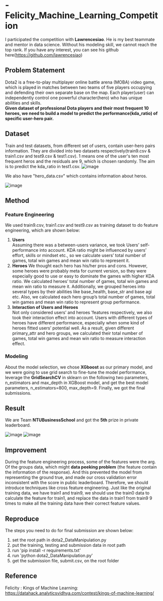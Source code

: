 # -Felicity_Machine_Learning_Competition
I participated the competition with **Lawrencesiao**. He is my best teammate and mentor in data science. Without his modeling skill, we cannot reach the top rank. If you have any interest, you can see his github here(https://github.com/lawrencesiao)
## Problem Statement
Dota2 is a free-to-play multiplayer online battle arena (MOBA) video game, which is played in matches between two teams of five players occupying and defending their own separate base on the map. Each player(user) can independently control one powerful character(hero) who has unique abilities and skills.  
**Given dataset of professional Dota players and their most frequent 10 heroes, we need to build a model to predict the performance(kda_ratio) of specific user-hero pair.**

## Dataset
Train and test datasets, from different set of users, contain user-hero pairs information. They are divided into two datasets respectively(train9.csv & train1.csv and test9.csv & test1.csv). 1 means one of the user's ten most frequent heros and the residuals are 9, which is chosen randomly. The aim is to predict the kda_ratio in test1.csv.
![image](https://github.com/Tang-Li-Jen/Felicity_Machine_Learning_Competition/blob/master/images/user_role_feature.PNG)    

We also have "hero_data.csv" which contains information about heros.   

![image](https://github.com/Tang-Li-Jen/Felicity_Machine_Learning_Competition/blob/master/images/role_feature.PNG)

## Method
### Feature Engineering
We used train9.csv, train1.csv and test9.csv as training dataset to do feature engineering, which are shown below:
1. **Users**  
Assuming there was a between-users variance, we took Users’
self-performance into account. KDA ratio might be influenced by users’
effort, skills or mindset etc., so we calculate users’ total number of
games, total win games and mean win ratio to represent it.
2. **Heroes**
We thought each hero has his/her pros and cons. However, some
heroes were probably meta for current version, so they were especially good
to use or easy to dominate the games with higher KDA ratio. We
calculated heroes’ total number of games, total win games and mean win
ratio to measure it.
Additionally, we grouped heroes into several types by their abilities
like base_health, base_str and base agi etc. Also, we calculated each hero
group’s total number of games, total win games and mean win ratio to
represent group performance.
3. **Interaction of Users and Heroes**  
Not only considered users’ and heroes ’features respectively, we also
took their interaction effect into account. Users with different types of
heroes have different performance, especially when some kind of
heroes fitted users’ potential well. As a result, given different primary_attr
and hero groups, we calculated their total number of games, total win
games and mean win ratio to measure interaction effect.
### Modeling
About the model selection, we chose **XGboost** as our primary
model, and we were going to use grid search to fine-tune the model
performance, leverage the **GridSearchCV** in sklearn on the following two
parameters, n_estimators and max_depth in XGBoost model, and get the
best model parameters, n_estimators=800, max_depth=9. Finally, we got
the final submissions.
## Result
We are Team **NTUBusinessSchool** and got the **5th** prize in private leaderboard.  

![image](https://github.com/Tang-Li-Jen/Felicity_Machine_Learning_Competition/blob/master/images/public_rank.PNG)
![image](https://github.com/Tang-Li-Jen/Felicity_Machine_Learning_Competition/blob/master/images/rank.PNG)
## Improvement
During the feature engineering process, some of the features were the
arg. Of the groups data, which might **data peeking problem** (the feature
contain the information of the response). And this prevented the model
from representing the ground true, and made our cross validation error
inconsistent with the score in public leaderboard.
Therefore, we should introduce techniques like cross feature
engineering. Just like the original training data, we have train1 and train9,
we should use the train0 data to calculate the feature for train1, and
replace the data in train1 from train9 9 times to make all the training
data have their correct feature values.
## Reproduce
The steps you need to do for final submission are shown below:
1. set the root path in dota2_DataManipulation.py
2. put the training, testing and submission data in root path
3. run 'pip install -r requirements.txt'
4. run 'python dota2_DataManipulation.py'
5. get the submission file, submit.csv, on the root folder

## Reference
Felicity : Kings of Machine Learning: https://datahack.analyticsvidhya.com/contest/kings-of-machine-learning/
